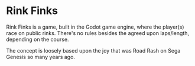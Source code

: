 # Rink Finks
Rink Finks is a game, built in the Godot game engine, where the player(s) race on public rinks. There's no rules besides the agreed upon laps/length, depending on the course.

The concept is loosely based upon the joy that was Road Rash on Sega Genesis so many years ago.